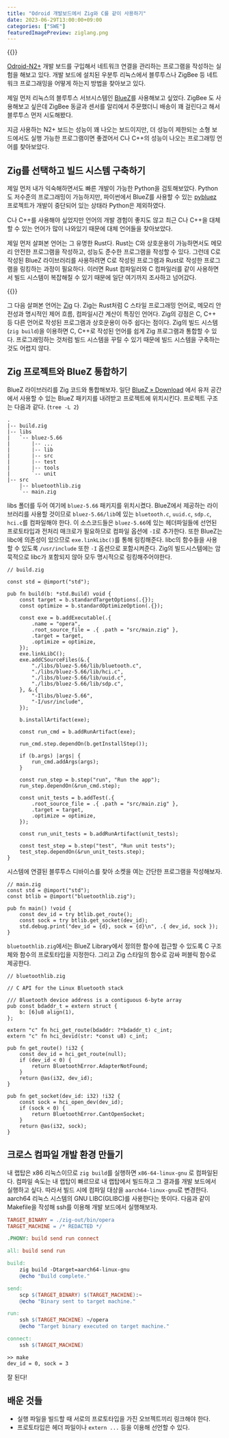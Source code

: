 ```yaml
---
title: "Odroid 개발보드에서 Zig와 C를 같이 사용하기"
date: 2023-06-29T13:00:00+09:00
categories: ["SWE"]
featuredImagePreview: ziglang.png
---
```


{{<bundle-image name="odroidn2plus.jpg" alt="Odroid-N2+ Development Board" caption="Odroid-N2+ 개발 보드"  width="50%">}}

[Odroid-N2+](https://www.hardkernel.com/shop/odroid-n2-with-4gbyte-ram-2/) 개발 보드를 구입해서 네트워크 연결을 관리하는 프로그램을 작성하는 실험을 해보고 있다.
개발 보드에 설치된 우분투 리눅스에서 블루투스나 ZigBee 등 네트워크 프로그래밍을 어떻게 하는지 방법을 찾아보고 있다.

제일 먼저 리눅스의 블루투스 서브시스템인 [BlueZ](http://www.bluez.org/about/)를 사용해보고 싶었다.
ZigBee 도 사용해보고 싶은데 ZigBee 동글과 센서를 알리에서 주문했더니 배송이 꽤 걸린다고 해서 블루투스 먼저 시도해봤다.

지금 사용하는 N2+ 보드는 성능이 꽤 나오는 보드이지만, 더 성능이 제한되는 소형 보드에서도 실행 가능한 프로그램이면 좋겠어서 C나 C++의 성능이 나오는 프로그래밍 언어를 찾아보았다.

## Zig를 선택하고 빌드 시스템 구축하기

제일 먼저 내가 익숙해하면서도 빠른 개발이 가능한 Python을 검토해보았다.
Python도 저수준의 프로그래밍이 가능하지만, 파이썬에서 BlueZ를 사용할 수 있는 [pybluez](https://github.com/pybluez/pybluez) 프로젝트가 개발이 중단되어 있는 상태라 Python은 제외하였다.

C나 C++를 사용해야 싶었지만 언어의 개발 경험이 좋지도 않고 최근 C나 C++을 대체할 수 있는 언어가 많이 나와있기 때문에 대체 언어들을 찾아보았다.

제일 먼저 살펴본 언어는 그 유명한 Rust다.
Rust는 C와 상호운용이 가능하면서도 메모리 안전한 프로그램을 작성하고, 성능도 준수한 프로그램을 작성할 수 있다.
그런데 C로 작성된 BlueZ 라이브러리를 사용하려면 C로 작성된 프로그램과 Rust로 작성한 프로그램을 링킹하는 과정이 필요하다.
이러면 Rust 컴파일러와 C 컴파일러를 같이 사용하면서 빌드 시스템이 복잡해질 수 있기 때문에 일단 여기까지 조사하고 넘어갔다.

{{<bundle-image name="ziglang.png" alt="Zig Programming Language" caption="Zig Programming Language"  width="50%">}}

그 다음 살펴본 언어는 [Zig](https://ziglang.org/) 다.
Zig는 Rust처럼 C 스타일 프로그래밍 언어로, 메모리 안전성과 명시적인 제어 흐름, 컴파일시간 계산이 특징인 언어다.
Zig의 강점은 C, C++ 등 다른 언어로 작성된 프로그램과 상호운용이 아주 쉽다는 점이다.
Zig의 빌드 시스템(`zig build`)을 이용하면 C, C++로 작성된 언어를 쉽게 Zig 프로그램과 통합할 수 있다.
프로그래밍하는 것처럼 빌드 시스템을 꾸릴 수 있기 때문에 빌드 시스템을 구축하는 것도 어렵지 않다.

## Zig 프로젝트와 BlueZ 통합하기

BlueZ 라이브러리를 Zig 코드와 통합해보자.
일단 [BlueZ » Download](http://www.bluez.org/download/) 에서 유저 공간에서 사용할 수 있는 BlueZ 패키지를 내려받고 프로젝트에 위치시킨다.
프로젝트 구조는 다음과 같다. (`tree -L 2`)

```
.
|-- build.zig
|-- libs
|   `-- bluez-5.66
|       |-- ...
|       |-- lib
|       |-- src
|       |-- test
|       |-- tools
|       `-- unit
|-- src
    |-- bluetoothlib.zig
    `-- main.zig
```

libs 폴더를 두어 여기에 `bluez-5.66` 패키지를 위치시켰다. BlueZ에서 제공하는 라이브러리를 사용할 것이므로 `bluez-5.66/lib`에 있는 `bluetooth.c`, `uuid.c`, `sdp.c`, `hci.c`를 컴파일해야 한다.
이 소스코드들은 `bluez-5.66`에 있는 헤더파일들에 선언된 프로토타입과 전처리 매크로가 필요하므로 컴파일 옵션에 `-I`로 추가한다.
또한 BlueZ는 libc에 의존성이 있으므로 `exe.linkLibc()`를 통해 링킹해준다.
libc의 함수들을 사용할 수 있도록 `/usr/include` 또한 `-I` 옵션으로 포함시켜준다.
Zig의 빌드시스템에는 암묵적으로 libc가 포함되지 않아 모두 명시적으로 링킹해주어야한다.

```zig
// build.zig

const std = @import("std");

pub fn build(b: *std.Build) void {
    const target = b.standardTargetOptions(.{});
    const optimize = b.standardOptimizeOption(.{});

    const exe = b.addExecutable(.{
        .name = "opera",
        .root_source_file = .{ .path = "src/main.zig" },
        .target = target,
        .optimize = optimize,
    });
    exe.linkLibC();
    exe.addCSourceFiles(&.{
        "./libs/bluez-5.66/lib/bluetooth.c",
        "./libs/bluez-5.66/lib/hci.c",
        "./libs/bluez-5.66/lib/uuid.c",
        "./libs/bluez-5.66/lib/sdp.c",
    }, &.{
        "-Ilibs/bluez-5.66",
        "-I/usr/include",
    });

    b.installArtifact(exe);

    const run_cmd = b.addRunArtifact(exe);

    run_cmd.step.dependOn(b.getInstallStep());

    if (b.args) |args| {
        run_cmd.addArgs(args);
    }

    const run_step = b.step("run", "Run the app");
    run_step.dependOn(&run_cmd.step);

    const unit_tests = b.addTest(.{
        .root_source_file = .{ .path = "src/main.zig" },
        .target = target,
        .optimize = optimize,
    });

    const run_unit_tests = b.addRunArtifact(unit_tests);

    const test_step = b.step("test", "Run unit tests");
    test_step.dependOn(&run_unit_tests.step);
}

```

시스템에 연결된 블루투스 디바이스를 찾아 소켓을 여는 간단한 프로그램을 작성해보자.

```zig
// main.zig
const std = @import("std");
const btlib = @import("bluetoothlib.zig");

pub fn main() !void {
    const dev_id = try btlib.get_route();
    const sock = try btlib.get_socket(dev_id);
    std.debug.print("dev_id = {d}, sock = {d}\n", .{ dev_id, sock });
}
```

`bluetoothlib.zig`에서는 BlueZ Library에서 정의한 함수에 접근할 수 있도록
C 구조체와 함수의 프로토타입을 지정한다.
그리고 Zig 스타일의 함수로 감싸 퍼블릭 함수로 제공한다.

```zig
// bluetoothlib.zig

// C API for the Linux Bluetooth stack

/// Bluetooth device address is a contiguous 6-byte array
pub const bdaddr_t = extern struct {
    b: [6]u8 align(1),
};

extern "c" fn hci_get_route(bdaddr: ?*bdaddr_t) c_int;
extern "c" fn hci_devid(str: *const u8) c_int;

pub fn get_route() !i32 {
    const dev_id = hci_get_route(null);
    if (dev_id < 0) {
        return BluetoothError.AdapterNotFound;
    }
    return @as(i32, dev_id);
}

pub fn get_socket(dev_id: i32) !i32 {
    const sock = hci_open_dev(dev_id);
    if (sock < 0) {
        return BluetoothError.CantOpenSocket;
    }
    return @as(i32, sock);
}

```

## 크로스 컴파일 개발 환경 만들기

내 랩탑은 x86 리눅스이므로 `zig build`를 실행하면 `x86-64-linux-gnu` 로 컴파일된다.
컴파일 속도는 내 랩탑이 빠르므로 내 랩탑에서 빌드하고 그 결과를 개발 보드에서 실행하고 싶다.
따라서 빌드 시에 컴파일 대상을 `aarch64-linux-gnu`로 변경한다.
aarch64 리눅스 시스템의 GNU LIBC(GLIBC)를 사용한다는 뜻이다.
다음과 같이 Makefile을 작성해 ssh를 이용해 개발 보드에서 실행해보자.

```Makefile
TARGET_BINARY = ./zig-out/bin/opera
TARGET_MACHINE = /* REDACTED */

.PHONY: build send run connect

all: build send run

build:
	zig build -Dtarget=aarch64-linux-gnu
	@echo "Build complete."

send:
	scp $(TARGET_BINARY) $(TARGET_MACHINE):~
	@echo "Binary sent to target machine."

run:
	ssh $(TARGET_MACHINE) ~/opera
	@echo "Target binary executed on target machine."

connect:
	ssh $(TARGET_MACHINE)

```

```
>> make
dev_id = 0, sock = 3
```

잘 된다!


## 배운 것들

- 실행 파일을 빌드할 때 서로의 프로토타입을 가진 오브젝트끼리 링크해야 한다.
- 프로토타입은 헤더 파일이나 `extern ...` 등을 이용해 선언할 수 있다.
